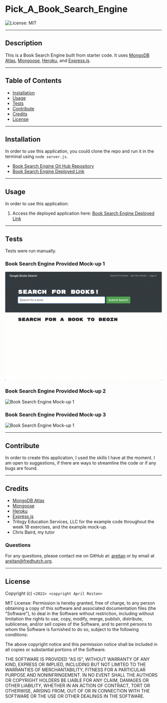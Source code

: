 # Pick_A_Book_Search_Engine

![License: MIT](https://img.shields.io/badge/License-MIT-yellow.svg)

---
## Description

This is a Book Search Engine built from starter code. It uses [MongoDB Atlas](https://www.mongodb.com/cloud/atlas/register), [Mongoose](https://mongoosejs.com/), [Heroku](https://www.heroku.com/), and [Express.js](https://www.npmjs.com/package/express).
  

---
## Table of Contents

  - [Installation](#installation)
  - [Usage](#usage)
  - [Tests](#tests)
  - [Contribute](#contribute)
  - [Credits](#credits)
  - [License](#license)


---
## Installation

In order to use this application, you could clone the repo and run it in the terminal using ```node server.js```. 

- [Book Search Engine Git Hub Repository](https://github.com/areitan/Social_Network_API)
- [Book Search Engine Deployed Link]()


---
## Usage

In order to use this application: 

1. Access the deployed application here: [Book Search Engine Deployed Link]()


---
## Tests

Tests were run manually.

### Book Search Engine Provided Mock-up 1 
![Book Search Engine Mock-up 1](/Assets/21-mern-homework-demo-01.gif)

### Book Search Engine Provided Mock-up 2
![Book Search Engine Mock-up 1](/Assets/21-mern-homework-demo-02.gif)

### Book Search Engine Provided Mock-up 3
![Book Search Engine Mock-up 1](/Assets/21-mern-homework-demo-03.gif)


--- 
## Contribute

In order to create this application, I used the skills I have at the moment. I am open to suggestions, if there are ways to streamline the code or if any bugs are found.

---
## Credits

- [MongoDB Atlas](https://www.mongodb.com/cloud/atlas/register)
- [Mongoose](https://mongoosejs.com/)
- [Heroku](https://www.heroku.com/)
- [Express.js](https://www.npmjs.com/package/express)
- Trilogy Education Services, LLC for the example code throughout the week 18 exercises, and the example mock-up.
- Chris Baird, my tutor


### Questions

For any questions, please contact me on GitHub at: [areitan](https://github.com/areitan) or by email at <areitan@fredhutch.org>.

---

## License

Copyright (c) ```<2022> <copyright April Reitan>```

MIT License:
Permission is hereby granted, free of charge, to any person obtaining a copy
of this software and associated documentation files (the "Software"), to deal
in the Software without restriction, including without limitation the rights
to use, copy, modify, merge, publish, distribute, sublicense, and/or sell
copies of the Software, and to permit persons to whom the Software is
furnished to do so, subject to the following conditions:

The above copyright notice and this permission notice shall be included in all
copies or substantial portions of the Software.

THE SOFTWARE IS PROVIDED "AS IS", WITHOUT WARRANTY OF ANY KIND, EXPRESS OR
IMPLIED, INCLUDING BUT NOT LIMITED TO THE WARRANTIES OF MERCHANTABILITY,
FITNESS FOR A PARTICULAR PURPOSE AND NONINFRINGEMENT. IN NO EVENT SHALL THE
AUTHORS OR COPYRIGHT HOLDERS BE LIABLE FOR ANY CLAIM, DAMAGES OR OTHER
LIABILITY, WHETHER IN AN ACTION OF CONTRACT, TORT OR OTHERWISE, ARISING FROM,
OUT OF OR IN CONNECTION WITH THE SOFTWARE OR THE USE OR OTHER DEALINGS IN THE
SOFTWARE.
